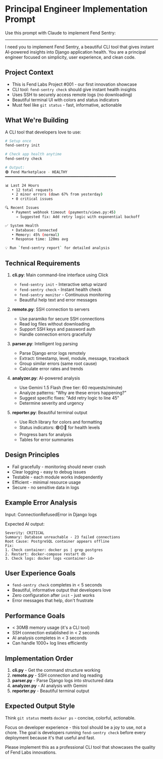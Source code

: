 # Principal Engineer Implementation Prompt

Use this prompt with Claude to implement Fend Sentry:

---

I need you to implement Fend Sentry, a beautiful CLI tool that gives instant AI-powered insights into Django application health. You are a principal engineer focused on simplicity, user experience, and clean code.

## Project Context
- This is Fend Labs Project #001 - our first innovation showcase
- CLI tool: `fend-sentry check` should give instant health insights
- Uses SSH to securely access remote logs (no downloading)
- Beautiful terminal UI with colors and status indicators
- Must feel like `git status` - fast, informative, actionable

## What We're Building

A CLI tool that developers love to use:

```bash
# Setup once
fend-sentry init

# Check app health anytime
fend-sentry check

# Output:
🟢 Fend Marketplace - HEALTHY
━━━━━━━━━━━━━━━━━━━━━━━━━━━━━━━━━━━━━━━━━━━━━━━━━━━

📊 Last 24 Hours
   • 12 total requests
   • 2 minor errors (down 67% from yesterday)
   • 0 critical issues

🔍 Recent Issues
   • Payment webhook timeout (payments/views.py:45)
     → Suggested fix: Add retry logic with exponential backoff

✅ System Health
   • Database: Connected
   • Memory: 45% (normal)
   • Response time: 120ms avg

💡 Run `fend-sentry report` for detailed analysis
```

## Technical Requirements

1. **cli.py**: Main command-line interface using Click
   - `fend-sentry init` - Interactive setup wizard
   - `fend-sentry check` - Instant health check
   - `fend-sentry monitor` - Continuous monitoring
   - Beautiful help text and error messages

2. **remote.py**: SSH connection to servers
   - Use paramiko for secure SSH connections
   - Read log files without downloading
   - Support SSH keys and password auth
   - Handle connection errors gracefully

3. **parser.py**: Intelligent log parsing
   - Parse Django error logs remotely
   - Extract: timestamp, level, module, message, traceback
   - Group similar errors (same root cause)
   - Calculate error rates and trends

4. **analyzer.py**: AI-powered analysis
   - Use Gemini 1.5 Flash (free tier: 60 requests/minute)
   - Analyze patterns: "Why are these errors happening?"
   - Suggest specific fixes: "Add retry logic to line 45"
   - Determine severity and urgency

5. **reporter.py**: Beautiful terminal output
   - Use Rich library for colors and formatting
   - Status indicators: 🟢🟡🔴 for health levels
   - Progress bars for analysis
   - Tables for error summaries

## Design Principles
- Fail gracefully - monitoring should never crash
- Clear logging - easy to debug issues
- Testable - each module works independently
- Efficient - minimal resource usage
- Secure - no sensitive data in logs

## Example Error Analysis

Input: ConnectionRefusedError in Django logs

Expected AI output:
```
Severity: CRITICAL
Summary: Database unreachable - 23 failed connections
Root Cause: PostgreSQL container appears offline
Fix: 
1. Check container: docker ps | grep postgres
2. Restart: docker-compose restart db
3. Check logs: docker logs <container-id>
```

## User Experience Goals
- `fend-sentry check` completes in < 5 seconds
- Beautiful, informative output that developers love
- Zero configuration after `init` - just works
- Error messages that help, don't frustrate

## Performance Goals
- < 30MB memory usage (it's a CLI tool)
- SSH connection established in < 2 seconds
- AI analysis completes in < 3 seconds
- Can handle 1000+ log lines efficiently

## Implementation Order
1. **cli.py** - Get the command structure working
2. **remote.py** - SSH connection and log reading
3. **parser.py** - Parse Django logs into structured data
4. **analyzer.py** - AI analysis with Gemini
5. **reporter.py** - Beautiful terminal output

## Expected Output Style

Think `git status` meets `docker ps` - concise, colorful, actionable.

Focus on developer experience - this tool should be a joy to use, not a chore. The goal is developers running `fend-sentry check` before every deployment because it's that useful and fast.

Please implement this as a professional CLI tool that showcases the quality of Fend Labs innovations.